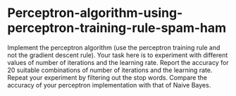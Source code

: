 # Perceptron-algorithm-using-perceptron-training-rule-spam-ham

Implement the perceptron algorithm (use the perceptron training rule and not
the gradient descent rule). Your task here is to experiment with different
values of number of iterations and the learning rate. Report the accuracy for
20 suitable combinations of number of iterations and the learning rate. Repeat
your experiment by filtering out the stop words. Compare the accuracy of
your perceptron implementation with that of Naive Bayes.
